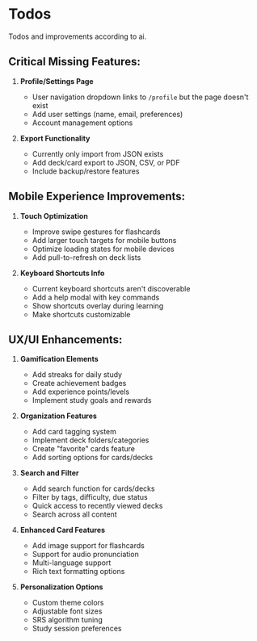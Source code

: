 # Todos

Todos and improvements according to ai.

## Critical Missing Features:

1. **Profile/Settings Page**

    - User navigation dropdown links to `/profile` but the page doesn't exist
    - Add user settings (name, email, preferences)
    - Account management options

2. **Export Functionality**
    - Currently only import from JSON exists
    - Add deck/card export to JSON, CSV, or PDF
    - Include backup/restore features

## Mobile Experience Improvements:

1. **Touch Optimization**

    - Improve swipe gestures for flashcards
    - Add larger touch targets for mobile buttons
    - Optimize loading states for mobile devices
    - Add pull-to-refresh on deck lists

2. **Keyboard Shortcuts Info**

    - Current keyboard shortcuts aren't discoverable
    - Add a help modal with key commands
    - Show shortcuts overlay during learning
    - Make shortcuts customizable

## UX/UI Enhancements:

1. **Gamification Elements**

    - Add streaks for daily study
    - Create achievement badges
    - Add experience points/levels
    - Implement study goals and rewards

2. **Organization Features**

    - Add card tagging system
    - Implement deck folders/categories
    - Create "favorite" cards feature
    - Add sorting options for cards/decks

3. **Search and Filter**

    - Add search function for cards/decks
    - Filter by tags, difficulty, due status
    - Quick access to recently viewed decks
    - Search across all content

4. **Enhanced Card Features**

    - Add image support for flashcards
    - Support for audio pronunciation
    - Multi-language support
    - Rich text formatting options

5. **Personalization Options**
    - Custom theme colors
    - Adjustable font sizes
    - SRS algorithm tuning
    - Study session preferences
